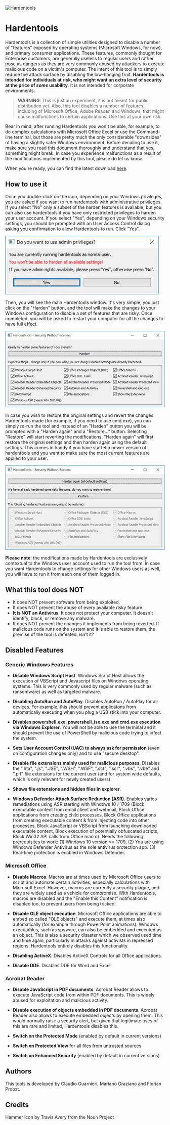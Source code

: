 ![Hardentools](https://github.com/securitywithoutborders/hardentools/raw/master/graphics/icon@128.png)

# Hardentools

Hardentools is a collection of simple utilities designed to disable a number of "features" exposed by operating systems (Microsoft Windows, for now), and primary consumer applications. These features, commonly thought for Enterprise customers, are generally useless to regular users and rather pose as dangers as they are very commonly abused by attackers to execute malicious code on a victim's computer. The intent of this tool is to simply reduce the attack surface by disabling the low-hanging fruit. **Hardentools is intended for individuals at risk, who might want an extra level of security at the price of *some* usability**. It is not intended for corporate environments.

> **WARNING**: This is just an experiment, it is not meant for public distribution yet. Also, this tool disables a number of features, including of Microsoft Office, Adobe Reader, and Windows, that might cause malfunctions to certain applications. Use this at your own risk.

Bear in mind, after running Hardentools you won't be able, for example, to do complex calculations with Microsoft Office Excel or use the Command-line terminal, but those are pretty much the only considerable "downsides" of having a slightly safer Windows environment. Before deciding to use it, make sure you read this document thoroughly and understand that yes, something might break. In case you experience malfunctions as a result of the modifications implemented by this tool, please do let us know.

When you're ready, you can find the latest download [here](https://github.com/securitywithoutborders/hardentools/releases).

## How to use it

Once you double-click on the icon, depending on your Windows privileges, you are asked if you want to run hardentools with administrative privileges. If you select "No" only a subset of the harden features is available, but you can also use hardentools if you have only restricted privileges to harden your user account. If you select "Yes", depending on your Windows security settings, you should be prompted with an User Access Control dialog asking you confirmation to allow Hardentools to run. Click "Yes".

![AdminPrivilegesDialogScreenshot](./graphics/AdminPrivDialog.jpg)

Then, you will see the main Hardentools window. It's very simple, you just click on the "Harden" button, and the tool will make the changes to your Windows configuration to disable a set of features that are risky. Once completed, you will be asked to restart your computer for all the changes to have full effect.

![MainWindowScreenshot](./graphics/MainWindow.jpg)

In case you wish to restore the original settings and revert the changes Hardentools made (for example, if you need to use cmd.exe), you can simply re-run the tool and instead of an "Harden" button you will be prompted with a "Harden again" and a "Restore..." button. Selecting "Restore" will start reverting the modifications. "Harden again" will first restore the original settings and then harden again using the default settings. This comes in handy if you have startet a newer version of hardentools and you want to make sure the most current features are applied to your user.

![MainWindowsHardenedScreenshot](./graphics/AlreadyHardened.jpg)

**Please note**: the modifications made by Hardentools are exclusively contextual to the Windows user account used to run the tool from. In case you want Hardentools to change settings for other Windows users as well, you will have to run it from each one of them logged in.

## What this tool does NOT

- It does NOT prevent software from being exploited.
- It does NOT prevent the abuse of every available risky feature.
- **It is NOT an Antivirus**. It does not protect your computer. It doesn't identify, block, or remove any malware.
- It does NOT prevent the changes it implements from being reverted. If malicious code runs on the system and it is able to restore them, the premise of the tool is defeated, isn't it?


## Disabled Features

### Generic Windows Features

- **Disable Windows Script Host**. Windows Script Host allows the execution of VBScript and Javascript files on Windows operating systems. This is very commonly used by regular malware (such as ransomware) as well as targeted malware.

- **Disabling AutoRun and AutoPlay**. Disables AutoRun / AutoPlay for all devices. For example, this should prevent applicatons from automatically executing when you plug a USB stick into your computer.

- **Disables powershell.exe, powershell_ise.exe and cmd.exe execution via Windows Explorer**. You will not be able to use the terminal and it should prevent the use of PowerShell by malicious code trying to infect the system.

- **Sets User Account Control (UAC) to always ask for permission** (even on configuration changes only) and to use "secure desktop".

- **Disable file extensions mainly used for malicious purposes**. Disables the ".hta", ".js", ".JSE", ".WSH", ".WSF", ".scf", ".scr", ".vbs", ".vbe" and ".pif" file extensions for the current user (and for system wide defaults, which is only relevant for newly created users).

- **Shows file extensions and hidden files in explorer**.

- **Windows Defender Attack Surface Reduction (ASR)**. Enables varios remediations using ASR starting with Windows 10 / 1709 (Block executable content from email client and webmail, Block Office applications from creating child processes, Block Office applications from creating executable content & from injecting code into other processes, Block JavaScript or VBScript from launching downloaded executable content, Block execution of potentially obfuscated scripts, Block Win32 API calls from Office macro). Needs the following prerequisites to work: (1) Windows 10 version >= 1709, (2) You are using Windows Defender Antivirus as the sole antivirus protection app. (3) Real-time protection is enabled in Windows Defender.

### Microsoft Office

- **Disable Macros**. Macros are at times used by Microsoft Office users to script and automate certain activities, especially calculations with Microsoft Excel. However, macros are currently a security plague, and they are widely used as a vehicle for compromise. With Hardentools, macros are disabled and the "Enable this Content" notification is disabled too, to prevent users from being tricked.

- **Disable OLE object execution**. Microsoft Office applications are able to embed so called "OLE objects" and execute them, at times also automatically (for example through PowerPoint animations). Windows executables, such as spyware, can also be embedded and executed as an object. This is also a security disaster which we observed used time and time again, particularly in attacks against activists in repressed regions. Hardentools entirely disables this functionality.

- **Disabling ActiveX**. Disables ActiveX Controls for all Office applications.

- **Disable DDE**. Disables DDE for Word and Excel

### Acrobat Reader

- **Disable JavaScript in PDF documents**. Acrobat Reader allows to execute JavaScript code from within PDF documents. This is widely abused for exploitation and malicious activity.

- **Disable execution of objects embedded in PDF documents**. Acrobat Reader also allows to execute embedded objects by opening them. This would normally raise a security alert, but given that legitimate uses of this are rare and limited, Hardentools disables this.

- **Switch on the Protected Mode** (enabled by default in current versions)

- **Switch on Protected View** for all files from untrusted sources

- **Switch on Enhanced Security** (enabled by default in current versions)


## Authors

This tools is developed by Claudio Guarnieri, Mariano Graziano and Florian Probst.

## Credits

Hammer icon by Travis Avery from the Noun Project
